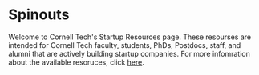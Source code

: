 # Spinouts
Welcome to Cornell Tech's Startup Resources page. These resourses are intended for Cornell Tech faculty, students, PhDs, Postdocs, staff, and alumni that are actively building startup companies. For more infomration about the available resoruces, click [here](https://github.com/cornelltech/Startup-Resources/wiki).
